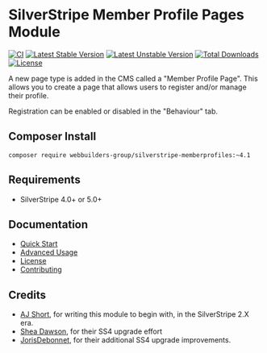 # SilverStripe Member Profile Pages Module

[![CI](https://github.com/webbuilders-group/silverstripe-memberprofiles/actions/workflows/ci.yml/badge.svg)](https://github.com/webbuilders-group/silverstripe-memberprofiles/actions/workflows/ci.yml)
[![Latest Stable Version](https://poser.pugx.org/webbuilders-group/silverstripe-memberprofiles/version.svg)](https://github.com/webbuilders-group/silverstripe-memberprofiles/releases)
[![Latest Unstable Version](https://poser.pugx.org/webbuilders-group/silverstripe-memberprofiles/v/unstable.svg)](https://packagist.org/packages/webbuilders-group/silverstripe-memberprofiles)
[![Total Downloads](https://poser.pugx.org/webbuilders-group/silverstripe-memberprofiles/downloads.svg)](https://packagist.org/packages/webbuilders-group/silverstripe-memberprofiles)
[![License](https://poser.pugx.org/webbuilders-group/silverstripe-memberprofiles/license.svg)](https://github.com/webbuilders-group/silverstripe-memberprofiles/blob/master/LICENSE.md)

A new page type is added in the CMS called a "Member Profile Page". This allows you to create a page that allows users to register and/or manage their profile. 

Registration can be enabled or disabled in the "Behaviour" tab.

## Composer Install

```
composer require webbuilders-group/silverstripe-memberprofiles:~4.1
```

## Requirements

* SilverStripe 4.0+ or 5.0+

## Documentation

* [Quick Start](docs/en/quick-start.md)
* [Advanced Usage](docs/en/advanced-usage.md)
* [License](LICENSE.md)
* [Contributing](CONTRIBUTING.md)

## Credits

* [AJ Short](https://github.com/ajshort), for writing this module to begin with, in the SilverStripe 2.X era.
* [Shea Dawson](https://github.com/symbiote/silverstripe-memberprofiles/pull/137), for their SS4 upgrade effort
* [JorisDebonnet](https://github.com/symbiote/silverstripe-memberprofiles/pull/138), for their additional SS4 upgrade improvements.
